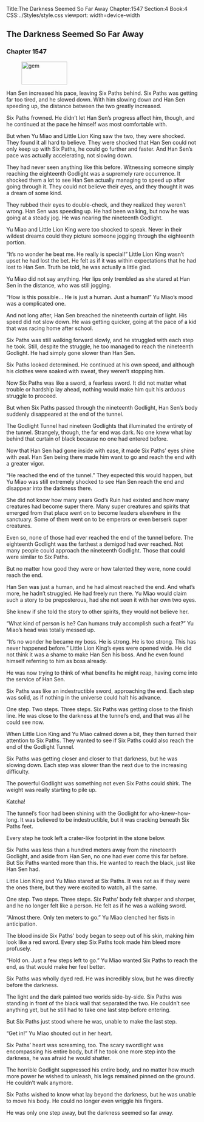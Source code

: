 Title:The Darkness Seemed So Far Away 
Chapter:1547 
Section:4 
Book:4 
CSS:../Styles/style.css 
viewport: width=device-width
  
## The Darkness Seemed So Far Away
### Chapter 1547
  
<figure>
	<img src="../Images/gem.gif" alt="gem" id="gem" width="120" height="60" />
</figure>
  

  
Han Sen increased his pace, leaving Six Paths behind. Six Paths was getting far too tired, and he slowed down. With him slowing down and Han Sen speeding up, the distance between the two greatly increased.

Six Paths frowned. He didn’t let Han Sen’s progress affect him, though, and he continued at the pace he himself was most comfortable with.

But when Yu Miao and Little Lion King saw the two, they were shocked. They found it all hard to believe. They were shocked that Han Sen could not only keep up with Six Paths, he could go further and faster. And Han Sen’s pace was actually accelerating, not slowing down.

They had never seen anything like this before. Witnessing someone simply reaching the eighteenth Godlight was a supremely rare occurrence. It shocked them a lot to see Han Sen actually managing to speed up after going through it. They could not believe their eyes, and they thought it was a dream of some kind.

They rubbed their eyes to double-check, and they realized they weren’t wrong. Han Sen was speeding up. He had been walking, but now he was going at a steady jog. He was nearing the nineteenth Godlight.

Yu Miao and Little Lion King were too shocked to speak. Never in their wildest dreams could they picture someone jogging through the eighteenth portion.

“It’s no wonder he beat me. He really is special!” Little Lion King wasn’t upset he had lost the bet. He felt as if it was within expectations that he had lost to Han Sen. Truth be told, he was actually a little glad.

Yu Miao did not say anything. Her lips only trembled as she stared at Han Sen in the distance, who was still jogging.

“How is this possible… He is just a human. Just a human!” Yu Miao’s mood was a complicated one.

And not long after, Han Sen breached the nineteenth curtain of light. His speed did not slow down. He was getting quicker, going at the pace of a kid that was racing home after school.

Six Paths was still walking forward slowly, and he struggled with each step he took. Still, despite the struggle, he too managed to reach the nineteenth Godlight. He had simply gone slower than Han Sen.

Six Paths looked determined. He continued at his own speed, and although his clothes were soaked with sweat, they weren’t stopping him.

Now Six Paths was like a sword, a fearless sword. It did not matter what trouble or hardship lay ahead, nothing would make him quit his arduous struggle to proceed.

But when Six Paths passed through the nineteenth Godlight, Han Sen’s body suddenly disappeared at the end of the tunnel.

The Godlight Tunnel had nineteen Godlights that illuminated the entirety of the tunnel. Strangely, though, the far end was dark. No one knew what lay behind that curtain of black because no one had entered before.

Now that Han Sen had gone inside with ease, it made Six Paths’ eyes shine with zeal. Han Sen being there made him want to go and reach the end with a greater vigor.

“He reached the end of the tunnel.” They expected this would happen, but Yu Miao was still extremely shocked to see Han Sen reach the end and disappear into the darkness there.

She did not know how many years God’s Ruin had existed and how many creatures had become super there. Many super creatures and spirits that emerged from that place went on to become leaders elsewhere in the sanctuary. Some of them went on to be emperors or even berserk super creatures.

Even so, none of those had ever reached the end of the tunnel before. The eighteenth Godlight was the farthest a demigod had ever reached. Not many people could approach the nineteenth Godlight. Those that could were similar to Six Paths.

But no matter how good they were or how talented they were, none could reach the end.

Han Sen was just a human, and he had almost reached the end. And what’s more, he hadn’t struggled. He had freely run there. Yu Miao would claim such a story to be preposterous, had she not seen it with her own two eyes.

She knew if she told the story to other spirits, they would not believe her.

“What kind of person is he? Can humans truly accomplish such a feat?” Yu Miao’s head was totally messed up.

“It’s no wonder he became my boss. He is strong. He is too strong. This has never happened before.” Little Lion King’s eyes were opened wide. He did not think it was a shame to make Han Sen his boss. And he even found himself referring to him as boss already.

He was now trying to think of what benefits he might reap, having come into the service of Han Sen.

Six Paths was like an indestructible sword, approaching the end. Each step was solid, as if nothing in the universe could halt his advance.

One step. Two steps. Three steps. Six Paths was getting close to the finish line. He was close to the darkness at the tunnel’s end, and that was all he could see now.

When Little Lion King and Yu Miao calmed down a bit, they then turned their attention to Six Paths. They wanted to see if Six Paths could also reach the end of the Godlight Tunnel.

Six Paths was getting closer and closer to that darkness, but he was slowing down. Each step was slower than the next due to the increasing difficulty.

The powerful Godlight was something not even Six Paths could shirk. The weight was really starting to pile up.

Katcha!

The tunnel’s floor had been shining with the Godlight for who-knew-how-long. It was believed to be indestructible, but it was cracking beneath Six Paths feet.

Every step he took left a crater-like footprint in the stone below.

Six Paths was less than a hundred meters away from the nineteenth Godlight, and aside from Han Sen, no one had ever come this far before. But Six Paths wanted more than this. He wanted to reach the black, just like Han Sen had.

Little Lion King and Yu Miao stared at Six Paths. It was not as if they were the ones there, but they were excited to watch, all the same.

One step. Two steps. Three steps. Six Paths’ body felt sharper and sharper, and he no longer felt like a person. He felt as if he was a walking sword.

“Almost there. Only ten meters to go.” Yu Miao clenched her fists in anticipation.

The blood inside Six Paths’ body began to seep out of his skin, making him look like a red sword. Every step Six Paths took made him bleed more profusely.

“Hold on. Just a few steps left to go.” Yu Miao wanted Six Paths to reach the end, as that would make her feel better.

Six Paths was wholly dyed red. He was incredibly slow, but he was directly before the darkness.

The light and the dark painted two worlds side-by-side. Six Paths was standing in front of the black wall that separated the two. He couldn’t see anything yet, but he still had to take one last step before entering.

But Six Paths just stood where he was, unable to make the last step.

“Get in!” Yu Miao shouted out in her heart.

Six Paths’ heart was screaming, too. The scary swordlight was encompassing his entire body, but if he took one more step into the darkness, he was afraid he would shatter.

The horrible Godlight suppressed his entire body, and no matter how much more power he wished to unleash, his legs remained pinned on the ground. He couldn’t walk anymore.

Six Paths wished to know what lay beyond the darkness, but he was unable to move his body. He could no longer even wriggle his fingers.

He was only one step away, but the darkness seemed so far away.